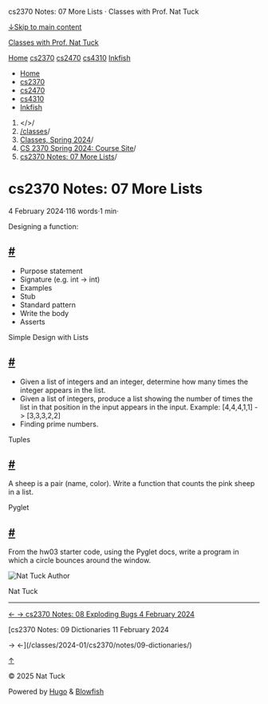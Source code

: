 




cs2370 Notes: 07 More Lists · Classes with Prof. Nat Tuck






















[↓Skip to main content](#main-content)

[Classes with Prof. Nat Tuck](/)

[Home](/)
[cs2370](/classes/2025-01/cs2370/)
[cs2470](/classes/2025-01/cs2470/)
[cs4310](/classes/2025-01/cs4310/)
[Inkfish](https://inkfish.homework.quest/)









* [Home](/)
* [cs2370](/classes/2025-01/cs2370/)
* [cs2470](/classes/2025-01/cs2470/)
* [cs4310](/classes/2025-01/cs4310/)
* [Inkfish](https://inkfish.homework.quest/)





1. </>/
2. [/classes](/classes/)/
3. [Classes, Spring 2024](/classes/2024-01/)/
4. [CS 2370 Spring 2024: Course Site](/classes/2024-01/cs2370/)/
5. [cs2370 Notes: 07 More Lists](/classes/2024-01/cs2370/notes/07-more-lists/)/

cs2370 Notes: 07 More Lists
===========================

4 February 2024·116 words·1 min·





Designing a function:

[#](#designing-a-function)
-------------------------------------------------

* Purpose statement
* Signature (e.g. int -> int)
* Examples
* Stub
* Standard pattern
* Write the body
* Asserts

Simple Design with Lists

[#](#simple-design-with-lists)
--------------------------------------------------------

* Given a list of integers and an integer, determine how many times
  the integer appears in the list.
* Given a list of integers, produce a list showing the number of
  times the list in that position in the input appears in the input.
  Example: [4,4,4,1,1] -> [3,3,3,2,2]
* Finding prime numbers.

Tuples

[#](#tuples)
--------------------

A sheep is a pair (name, color). Write a function that counts the pink
sheep in a list.

Pyglet

[#](#pyglet)
--------------------

From the hw03 starter code, using the Pyglet docs, write a program
in which a circle bounces around the window.


![Nat Tuck](/img/author_hu_995db18b97553af7.jpg)
Author

Nat Tuck











---


[←
→
cs2370 Notes: 08 Exploding Bugs
4 February 2024](/classes/2024-01/cs2370/notes/08-exploding-bugs/)

[cs2370 Notes: 09 Dictionaries
11 February 2024


→
←](/classes/2024-01/cs2370/notes/09-dictionaries/)





[↑](#the-top "Scroll to top")

©
2025
Nat Tuck

Powered by [Hugo](https://gohugo.io/) & [Blowfish](https://blowfish.page/)













